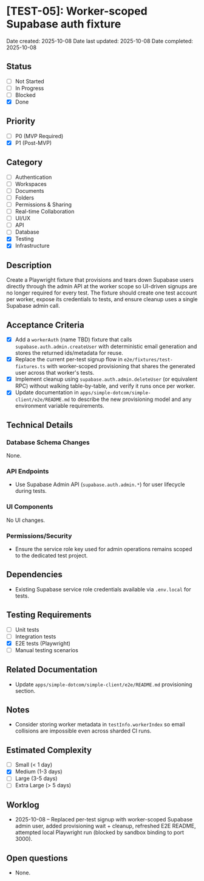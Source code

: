 # [TEST-05]: Worker-scoped Supabase auth fixture

Date created: 2025-10-08
Date last updated: 2025-10-08
Date completed: 2025-10-08

## Status

- [ ] Not Started
- [ ] In Progress
- [ ] Blocked
- [x] Done

## Priority

- [ ] P0 (MVP Required)
- [x] P1 (Post-MVP)

## Category

- [ ] Authentication
- [ ] Workspaces
- [ ] Documents
- [ ] Folders
- [ ] Permissions & Sharing
- [ ] Real-time Collaboration
- [ ] UI/UX
- [ ] API
- [ ] Database
- [x] Testing
- [x] Infrastructure

## Description

Create a Playwright fixture that provisions and tears down Supabase users directly through the admin API at the worker scope so UI-driven signups are no longer required for every test. The fixture should create one test account per worker, expose its credentials to tests, and ensure cleanup uses a single Supabase admin call.

## Acceptance Criteria

- [x] Add a `workerAuth` (name TBD) fixture that calls `supabase.auth.admin.createUser` with deterministic email generation and stores the returned ids/metadata for reuse.
- [x] Replace the current per-test signup flow in `e2e/fixtures/test-fixtures.ts` with worker-scoped provisioning that shares the generated user across that worker's tests.
- [x] Implement cleanup using `supabase.auth.admin.deleteUser` (or equivalent RPC) without walking table-by-table, and verify it runs once per worker.
- [x] Update documentation in `apps/simple-dotcom/simple-client/e2e/README.md` to describe the new provisioning model and any environment variable requirements.

## Technical Details

### Database Schema Changes

None.

### API Endpoints

- Use Supabase Admin API (`supabase.auth.admin.*`) for user lifecycle during tests.

### UI Components

No UI changes.

### Permissions/Security

- Ensure the service role key used for admin operations remains scoped to the dedicated test project.

## Dependencies

- Existing Supabase service role credentials available via `.env.local` for tests.

## Testing Requirements

- [ ] Unit tests
- [ ] Integration tests
- [x] E2E tests (Playwright)
- [ ] Manual testing scenarios

## Related Documentation

- Update `apps/simple-dotcom/simple-client/e2e/README.md` provisioning section.

## Notes

- Consider storing worker metadata in `testInfo.workerIndex` so email collisions are impossible even across sharded CI runs.

## Estimated Complexity

- [ ] Small (< 1 day)
- [x] Medium (1-3 days)
- [ ] Large (3-5 days)
- [ ] Extra Large (> 5 days)

## Worklog

- 2025-10-08 – Replaced per-test signup with worker-scoped Supabase admin user, added provisioning wait + cleanup, refreshed E2E README, attempted local Playwright run (blocked by sandbox binding to port 3000).

## Open questions

- None.
